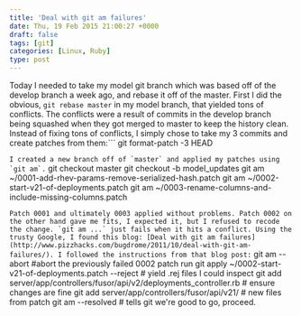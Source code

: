 ```yaml
---
title: 'Deal with git am failures'
date: Thu, 19 Feb 2015 21:00:27 +0000
draft: false
tags: [git]
categories: [Linux, Ruby]
type: post
---
```


Today I needed to take my model git branch which was based off of the develop branch a week ago, and rebase it off of the master. First I did the obvious, `git rebase master` in my model branch, that yielded tons of conflicts. The conflicts were a result of commits in the develop branch being squashed when they got merged to master to keep the history clean. Instead of fixing tons of conflicts, I simply chose to take my 3 commits and create patches from them:```
git format-patch -3 HEAD

```I created a new branch off of `master` and applied my patches using `git am`.```
git checkout master
git checkout -b model\_updates
git am ~/0001-add-rhev-params-remove-serialized-hash.patch 
git am ~/0002-start-v21-of-deployments.patch
git am ~/0003-rename-columns-and-include-missing-columns.patch

```Patch 0001 and ultimately 0003 applied without problems. Patch 0002 on the other hand gave me fits, I expected it, but I refused to recode the change. `git am ...` just fails when it hits a conflict. Using the trusty Google, I found this blog: [Deal with git am failures](http://www.pizzhacks.com/bugdrome/2011/10/deal-with-git-am-failures/). I followed the instructions from that blog post:```
git am --abort #abort the previously failed 0002 patch run
git apply ~/0002-start-v21-of-deployments.patch --reject # yield .rej files I could inspect
git add server/app/controllers/fusor/api/v2/deployments\_controller.rb # ensure changes are fine
git add server/app/controllers/fusor/api/v21/ # new files from patch
git am --resolved # tells git we're good to go, proceed.

```Done! Way easier than dealing with the conflicts from the rebase. Easier than trying to recode the patch as well.
